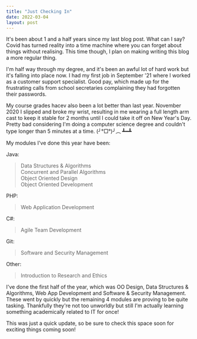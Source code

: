 ```yaml
---
title: "Just Checking In"
date: 2022-03-04
layout: post
---
```


It's been about 1 and a half years since my last blog post. 
What can I say? Covid has turned reality into a time machine where you can forget about things without realising.
This time though, I plan on making writing this blog a more regular thing.

I'm half way through my degree, and it's been an awful lot of hard work but it's falling into place now.
I had my first job in September '21 where I worked as a customer support specialist. 
Good pay, which made up for the frustrating calls from school secretaries complaining they had forgotten their passwords.

My course grades hacev also been a lot better than last year. November 2020 I slipped and broke my wrist, resulting in me wearing a full length arm cast to keep it stable for 2 months until I could take it off on New Year's Day. Pretty bad considering I'm doing a computer science degree and couldn't type longer than 5 minutes at a time. (╯°□°)╯︵ ┻━┻

My modules I've done this year have been:

Java:  
> Data Structures & Algorithms  
> Concurrent and Parallel Algorithms  
> Object Oriented Design  
> Object Oriented Development  
  
PHP:  
> Web Application Development  
  
C#:  
> Agile Team Development  
  
Git:  
> Software and Security Management  
  
Other:  
> Introduction to Research and Ethics  

I've done the first half of the year, which was OO Design, Data Structures & Algorithms, Web App Development and Software & Security Management. These went by quickly but the remaining 4 modules are proving to be quite tasking. 
Thankfully they're not too unworldly but still I'm actually learning something academically related to IT for once!  

This was just a quick update, so be sure to check this space soon for exciting things coming soon!
	
